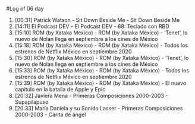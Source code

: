 #Log of 06 day

1. [00:31] Patrick Watson - Sit Down Beside Me - Sit Down Beside Me
1. [14:11] El Podcast DEV - El Podcast DEV - 68: Teclado con RBD
1. [15:10] ROM (by Xataka México) - ROM (by Xataka México) - ‘Tenet’, lo nuevo de Nolan llega en septiembre a los cines de México
1. [15:18] ROM (by Xataka México) - ROM (by Xataka México) - Todos los estrenos de Netflix México en septiembre 2020
1. [15:30] ROM (by Xataka México) - ROM (by Xataka México) - ‘Tenet’, lo nuevo de Nolan llega en septiembre a los cines de México
1. [15:33] ROM (by Xataka México) - ROM (by Xataka México) - Todos los estrenos de Netflix México en septiembre 2020
1. [15:39] ROM (by Xataka México) - ROM (by Xataka México) - El nuevo capítulo en la batalla de Apple y Epic
1. [20:32] Javiera Mena - Primeras Composiciones 2000-2003 - Supapilapuso
1. [20:33] María Daniela y su Sonido Lasser - Primeras Composiciones 2000-2003 - Carita de ángel
